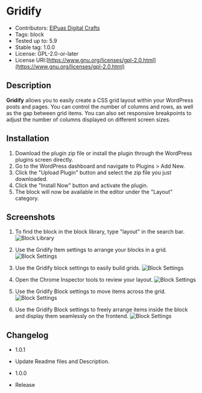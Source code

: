 # Gridify

- Contributors: [ElPuas Digital Crafts](https://elpuas.com)
- Tags: block
- Tested up to: 5.9
- Stable tag: 1.0.0
- License: GPL-2.0-or-later
- License URI:[https://www.gnu.org/licenses/gpl-2.0.html](https://www.gnu.org/licenses/gpl-2.0.html)

## Description

**Gridify** allows you to easily create a CSS grid layout within your WordPress posts and pages. You can control the number of columns and rows, as well as the gap between grid items. You can also set responsive breakpoints to adjust the number of columns displayed on different screen sizes.

## Installation

1. Download the plugin zip file or install the plugin through the WordPress plugins screen directly.
2. Go to the WordPress dashboard and navigate to Plugins > Add New.
3. Click the "Upload Plugin" button and select the zip file you just downloaded.
4. Click the "Install Now" button and activate the plugin.
5. The block will now be available in the editor under the "Layout" category.

## Screenshots

1. To find the block in the block library, type "layout" in the search bar.
![Block Library](/plugins/gridify/assets/screenshot-1.jpg)

2. Use the Gridify Item settings to arrange your blocks in a grid.
![Block Settings](/plugins/gridify/assets/screenshot-2.jpg)

3. Use the Gridify block settings to easily build grids.
![Block Settings](/plugins/gridify/assets/screenshot-3.jpg)

4. Open the Chrome Inspector tools to review your layout.
![Block Settings](/plugins/gridify/assets/screenshot-4.jpg)

5. Use the Gridify Block settings to move items across the grid.
![Block Settings](/plugins/gridify/assets/screenshot-4.jpg)

6. Use the Gridify Block settings to freely arrange items inside the block and display them seamlessly on the frontend.
![Block Settings](/plugins/gridify/assets/screenshot-4.jpg)

## Changelog

- 1.0.1

- Update Readme files and Description.

- 1.0.0

- Release
